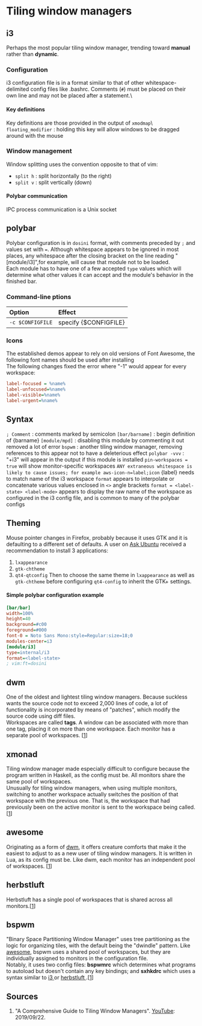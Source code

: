 # Tiling window managers
## i3
Perhaps the most popular tiling window manager, trending toward **manual** rather than **dynamic**. 
### Configuration
i3 configuration file is in a format similar to that of other whitespace-delimited config files like .bashrc. Comments (`#`) must be placed on their own line and  may not be placed after a statement.\
#### Key definitions
Key definitions are those provided in the output of `xmodmap`\ 
`floating_modifier` : holding this key will allow windows to be dragged around with the mouse
### Window management
Window splitting uses the convention opposite to that of vim:
- `split h` : split horizontally (to the right)
- `split v` : split vertically (down)
#### Polybar communication
IPC process communication is a Unix socket
## polybar
Polybar configuration is in `dosini` format, with comments preceded by `;` and values set with `=`. Although whitespace appears to be ignored in most places, any whitespace after the closing bracket on the line reading "[module/i3]",for example, will cause that module not to be loaded.\
Each module has to have one of a few accepted `type` values which will determine what other values it can accept and the module's behavior in the finished bar.
### Command-line ptions
Option            | Effect
:---              | :---
`-c $CONFIGFILE`  | specify {$CONFIGFILE}
### Icons
The established demos appear to rely on old versions of Font Awesome, the following font names should be used after installing\
The following changes fixed the error where "-1" would appear for every workspace:
```ini
label-focused = %name%
label-unfocused=%name%
label-visible=%name%
label-urgent=%name%
```
## Syntax
`; Comment` : comments marked by semicolon
`[bar/barname]` : begin definition of {barname}
`[module/mpd]` : disabling this module by commenting it out removed a lot of error
`bspwm` : another tiling window manager, removing references to this appear not to have a deleterious effect
`polybar -vvv` : "+i3" will appear in the output if this module is installed
`pin-workspaces = true` will show monitor-specific workspaces
`ANY extraneous whitespace is likely to cause issues; for example aws-icon-n=label;icon` {label} needs to match name of the i3 workspace
`format` appears to interpolate or concatenate various values enclosed in `<>` angle brackets
`format = <label-state> <label-mode>` appears to display the raw name of the workspace as configured in the i3 config file, and is common to many of the polybar configs
## Theming
Mouse pointer changes in Firefox, probably because it uses GTK and it is defaulting to a different set of defaults. A user on [Ask Ubuntu](https://askubuntu.com/questions/598943/how-to-de-uglify-i3-wm) received a recommendation to install 3 applications:
  1. `lxappearance`
  2. `gtk-chtheme`
  3. `qt4-qtconfig`
Then to choose the same theme in `lxappearance` as well as `gtk-chtheme` before configuring `qt4-config` to inherit the GTK+ settings.
#### Simple polybar configuration example
```ini
[bar/bar]
width=100%
height=40
background=#c00
foreground=#000
font-0 = Noto Sans Mono:style=Regular:size=18;0
modules-center=i3
[module/i3]
type=internal/i3
format=<label-state>
; vim:ft=dosini
```
## dwm
One of the oldest and lightest tiling window managers. Because suckless wants the source code not to exceed 2,000 lines of code, a lot of functionality is incorporated by means of "patches", which modify the source code using diff files.\
Workspaces are called **tags**. A window can be associated with more than one tag, placing it on more than one workspace. Each monitor has a separate pool of workspaces. [[1](#sources)]
## xmonad
Tiling window manager made especially difficult to configure because the program written in Haskell, as the config must be. All monitors share the same pool of workspaces.\
Unusually for tiling window managers, when using multiple monitors, switching to another workspace actually switches the position of that workspace with the previous one. That is, the workspace that had previously been on the active monitor is sent to the workspace being called.[[1](#sources)]
## awesome
Originating as a form of [dwm](#dwm), it offers creature comforts that make it the easiest to adjust to as a new user of tiling window managers. It is written in Lua, as its config must be. Like dwm, each monitor has an independent pool of workspaces. [[1](#sources)]
## herbstluft
Herbstluft has a single pool of workspaces that is shared across all monitors.[[1](#sources)]
## bspwm
"Binary Space Partitioning Window Manager" uses tree partitioning as the logic for organizing tiles, with the default being the "dwindle" pattern. Like [awesome](#awesome), bspwm uses a shared pool of workspaces, but they are individually assigned to monitors in the configuration file.\
Notably, it uses two config files: **bspwmrc** which determines what programs to autoload but doesn't contain any key bindings; and **sxhkdrc** which uses a syntax similar to [ i3 ](#i3) or [ herbstluft ](#herbstluft).[[1](#sources)]
## Sources
1. "A Comprehensive Guide to Tiling Window Managers". [YouTube](https://youtu.be/Obzf9ppODJU): 2019/09/22.